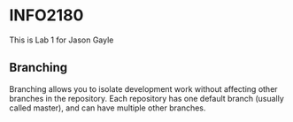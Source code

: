 # INFO2180
This is Lab 1 for Jason Gayle

## Branching


Branching allows you to isolate development work without
affecting other branches in the repository. Each repository
has one default branch (usually called master), and can have 
multiple other branches.